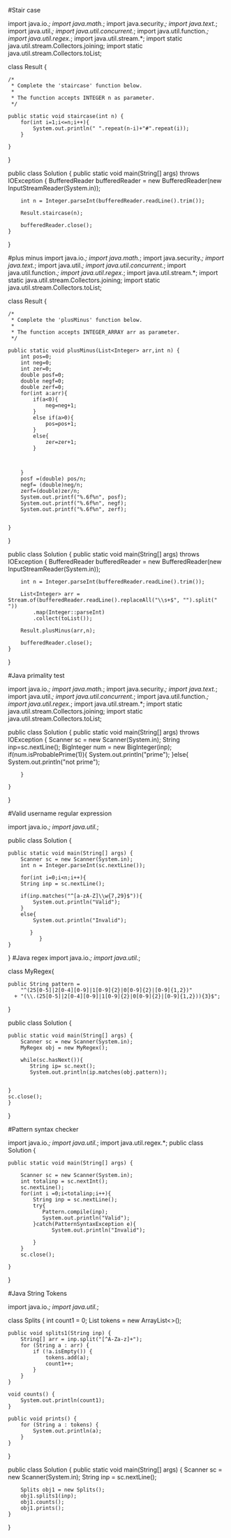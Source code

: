 

#Stair case

import java.io.*;
import java.math.*;
import java.security.*;
import java.text.*;
import java.util.*;
import java.util.concurrent.*;
import java.util.function.*;
import java.util.regex.*;
import java.util.stream.*;
import static java.util.stream.Collectors.joining;
import static java.util.stream.Collectors.toList;

class Result {

    /*
     * Complete the 'staircase' function below.
     *
     * The function accepts INTEGER n as parameter.
     */

    public static void staircase(int n) {
        for(int i=1;i<=n;i++){
            System.out.println(" ".repeat(n-i)+"#".repeat(i));
        }

    }

}

public class Solution {
    public static void main(String[] args) throws IOException {
        BufferedReader bufferedReader = new BufferedReader(new InputStreamReader(System.in));

        int n = Integer.parseInt(bufferedReader.readLine().trim());

        Result.staircase(n);

        bufferedReader.close();
    }
}


#plus minus
import java.io.*;
import java.math.*;
import java.security.*;
import java.text.*;
import java.util.*;
import java.util.concurrent.*;
import java.util.function.*;
import java.util.regex.*;
import java.util.stream.*;
import static java.util.stream.Collectors.joining;
import static java.util.stream.Collectors.toList;

class Result {

    /*
     * Complete the 'plusMinus' function below.
     *
     * The function accepts INTEGER_ARRAY arr as parameter.
     */

    public static void plusMinus(List<Integer> arr,int n) {
        int pos=0;
        int neg=0;
        int zer=0;
        double posf=0;
        double negf=0;
        double zerf=0;
        for(int a:arr){
            if(a<0){
                neg=neg+1;
            }
            else if(a>0){
                pos=pos+1;
            }
            else{
                zer=zer+1;
            }

        
            
        }
        posf =(double) pos/n;
        negf= (double)neg/n;
        zerf=(double)zer/n;
        System.out.printf("%.6f%n", posf);
        System.out.printf("%.6f%n", negf);
        System.out.printf("%.6f%n", zerf);


    }

}

public class Solution {
    public static void main(String[] args) throws IOException {
        BufferedReader bufferedReader = new BufferedReader(new InputStreamReader(System.in));

        int n = Integer.parseInt(bufferedReader.readLine().trim());

        List<Integer> arr = Stream.of(bufferedReader.readLine().replaceAll("\\s+$", "").split(" "))
            .map(Integer::parseInt)
            .collect(toList());

        Result.plusMinus(arr,n);

        bufferedReader.close();
    }
}

#Java primality test

import java.io.*;
import java.math.*;
import java.security.*;
import java.text.*;
import java.util.*;
import java.util.concurrent.*;
import java.util.function.*;
import java.util.regex.*;
import java.util.stream.*;
import static java.util.stream.Collectors.joining;
import static java.util.stream.Collectors.toList;



public class Solution {
    public static void main(String[] args) throws IOException {
        Scanner sc = new Scanner(System.in);
        String inp=sc.nextLine();
        BigInteger num = new BigInteger(inp); 
        if(num.isProbablePrime(1)){
            System.out.println("prime");
        }else{
                        System.out.println("not prime");

        }

    }
}


#Valid username regular expression

import java.io.*;
import java.util.*;

public class Solution {

    public static void main(String[] args) {
        Scanner sc = new Scanner(System.in);
        int n = Integer.parseInt(sc.nextLine()); 
     
        for(int i=0;i<n;i++){
        String inp = sc.nextLine();
        
        if(inp.matches("^[a-zA-Z]\\w{7,29}$")){
            System.out.println("Valid");
        }
        else{
            System.out.println("Invalid");

           }
              }
    }
}
#Java regex
import java.io.*;
import java.util.*;

class MyRegex{
    
    public String pattern =
        "^(25[0-5]|2[0-4][0-9]|1[0-9]{2}|0[0-9]{2}|[0-9]{1,2})"
      + "(\\.(25[0-5]|2[0-4][0-9]|1[0-9]{2}|0[0-9]{2}|[0-9]{1,2})){3}$";
}

    

public class Solution {

    public static void main(String[] args) {
        Scanner sc = new Scanner(System.in);
        MyRegex obj = new MyRegex();
        
        while(sc.hasNext()){
           String ip= sc.next();
           System.out.println(ip.matches(obj.pattern));
        

    }
    sc.close();
    }
}

#Pattern syntax checker

import java.io.*;
import java.util.*;
import java.util.regex.*;
public class Solution {

    public static void main(String[] args) {
        
        Scanner sc = new Scanner(System.in);
        int totalinp = sc.nextInt();
        sc.nextLine();
        for(int i =0;i<totalinp;i++){
            String inp = sc.nextLine();
            try{
               Pattern.compile(inp);
               System.out.println("Valid");
            }catch(PatternSyntaxException e){
                  System.out.println("Invalid");

            }
        }
        sc.close();

    }
}

#Java String Tokens

import java.io.*;
import java.util.*;

class Splits {
    int count1 = 0;
    List<String> tokens = new ArrayList<>();

    public void splits1(String inp) {
        String[] arr = inp.split("[^A-Za-z]+");
        for (String a : arr) {
            if (!a.isEmpty()) {
                tokens.add(a);
                count1++;
            }
        }
    }

    void counts() {
        System.out.println(count1);
    }

    public void prints() {
        for (String a : tokens) {
            System.out.println(a);
        }
    }
}

public class Solution {
    public static void main(String[] args) {
        Scanner sc = new Scanner(System.in);
        String inp = sc.nextLine();

        Splits obj1 = new Splits();
        obj1.splits1(inp);
        obj1.counts();
        obj1.prints();
    }
}
